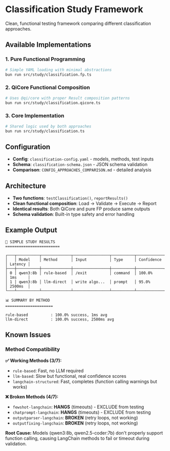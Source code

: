 # Classification Study Framework

Clean, functional testing framework comparing different classification approaches.

## Available Implementations

### 1. Pure Functional Programming
```bash
# Simple YAML loading with minimal abstractions
bun run src/study/classification.fp.ts
```

### 2. QiCore Functional Composition
```bash
# Uses @qi/core with proper Result composition patterns
bun run src/study/classification.qicore.ts
```

### 3. Core Implementation
```bash
# Shared logic used by both approaches
bun run src/study/classification.ts
```

## Configuration

- **Config**: `classification-config.yaml` - models, methods, test inputs
- **Schema**: `classification-schema.json` - JSON schema validation
- **Comparison**: `CONFIG_APPROACHES_COMPARISON.md` - detailed analysis

## Architecture

- **Two functions**: `testClassification()`, `reportResults()`
- **Clean functional composition**: Load → Validate → Execute → Report
- **Identical results**: Both QiCore and pure FP produce same outputs
- **Schema validation**: Built-in type safety and error handling

## Example Output

```
🔬 SIMPLE STUDY RESULTS
========================

┌───┬──────────┬─────────────┬────────────────┬──────────┬────────────┬─────────┐
│   │ Model    │ Method      │ Input          │ Type     │ Confidence │ Latency │
├───┼──────────┼─────────────┼────────────────┼──────────┼────────────┼─────────┤
│ 0 │ qwen3:8b │ rule-based  │ /exit          │ command  │ 100.0%     │ 1ms     │
│ 1 │ qwen3:8b │ llm-direct  │ write algo...  │ prompt   │ 95.0%      │ 2500ms  │
└───┴──────────┴─────────────┴────────────────┴──────────┴────────────┴─────────┘

📊 SUMMARY BY METHOD
=====================

rule-based          : 100.0% success, 1ms avg
llm-direct          : 100.0% success, 2500ms avg
```

## Known Issues

### Method Compatibility

**✅ Working Methods (3/7):**
- `rule-based`: Fast, no LLM required
- `llm-based`: Slow but functional, real confidence scores
- `langchain-structured`: Fast, completes (function calling warnings but works)

**❌ Broken Methods (4/7):**
- `fewshot-langchain`: **HANGS** (timeouts) - EXCLUDE from testing
- `chatprompt-langchain`: **HANGS** (timeouts) - EXCLUDE from testing
- `outputparser-langchain`: **BROKEN** (retry loops, not working)
- `outputfixing-langchain`: **BROKEN** (retry loops, not working)

**Root Cause:** Models (qwen3:8b, qwen2.5-coder:7b) don't properly support function calling, causing LangChain methods to fail or timeout during validation.